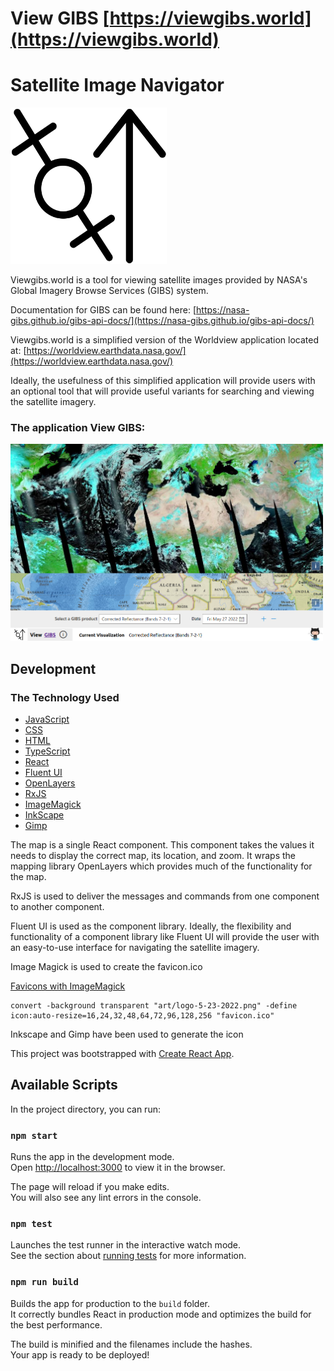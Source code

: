 # View GIBS [https://viewgibs.world](https://viewgibs.world)
# Satellite Image Navigator

<img width="250px" src='public/logo.svg'>

Viewgibs.world is a tool for viewing satellite images provided by NASA's Global Imagery Browse Services (GIBS) system.

Documentation for GIBS can be found here: 
[https://nasa-gibs.github.io/gibs-api-docs/](https://nasa-gibs.github.io/gibs-api-docs/)

Viewgibs.world is a simplified version of the Worldview application located at: [https://worldview.earthdata.nasa.gov/](https://worldview.earthdata.nasa.gov/)

Ideally, the usefulness of this simplified application will provide users with an optional tool that will provide useful variants for searching and viewing the satellite imagery.

### The application View GIBS:
<img src="art/view-gibs-app.png" alt="gibs view application" style="width:500px;"/>

## Development

### The Technology Used

* [JavaScript](https://developer.mozilla.org/en-US/docs/Web/JavaScript)
* [CSS](https://developer.mozilla.org/en-US/docs/Web/CSS)
* [HTML](https://developer.mozilla.org/en-US/docs/Web/HTML)
* [TypeScript](https://www.typescriptlang.org)
* [React](https://reactjs.org/)
* [Fluent UI](https://developer.microsoft.com/en-us/fluentui)
* [OpenLayers](https://openlayers.org/)
* [RxJS](https://rxjs.dev/)
* [ImageMagick](https://imagemagick.org)
* [InkScape](https://inkscape.org/)
* [Gimp](https://www.gimp.org/)


The map is a single React component. This component takes the values it needs to display the correct map, its location, and zoom. It wraps the mapping library OpenLayers which provides much of the functionality for the map.

RxJS is used to deliver the messages and commands from one component to another component.

Fluent UI is used as the component library. Ideally, the flexibility and functionality of a component library like Fluent UI will provide the user with an easy-to-use interface for navigating the satellite imagery.

Image Magick is used to create the favicon.ico

[Favicons with ImageMagick](https://nedbatchelder.com/blog/202012/favicons_with_imagemagick.html)
```
convert -background transparent "art/logo-5-23-2022.png" -define icon:auto-resize=16,24,32,48,64,72,96,128,256 "favicon.ico"
```

Inkscape and Gimp have been used to generate the icon

This project was bootstrapped with [Create React App](https://github.com/facebook/create-react-app).

## Available Scripts

In the project directory, you can run:

### `npm start`

Runs the app in the development mode.\
Open [http://localhost:3000](http://localhost:3000) to view it in the browser.

The page will reload if you make edits.\
You will also see any lint errors in the console.

### `npm test`

Launches the test runner in the interactive watch mode.\
See the section about [running tests](https://facebook.github.io/create-react-app/docs/running-tests) for more information.

### `npm run build`

Builds the app for production to the `build` folder.\
It correctly bundles React in production mode and optimizes the build for the best performance.

The build is minified and the filenames include the hashes.\
Your app is ready to be deployed!
